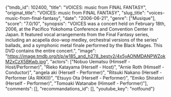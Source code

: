 {"tmdb_id": 102400, "title": "VOICES: music from FINAL FANTASY", "original_title": "VOICES: music from FINAL FANTASY", "slug_title": "voices-music-from-final-fantasy", "date": "2006-06-21", "genre": ["Musique"], "score": "7.0/10", "synopsis": "VOICES was a concert held on February 18th, 2006, at the Pacifico Yokohoma Conference and Convention Center in Japan. It featured vocal arrangements from the Final Fantasy series, including an acapella doo-wop medley, orchestral versions of the series' ballads, and a symphonic metal finale performed by the Black Mages. This DVD contains the entire concert.", "image": "https://image.tmdb.org/t/p/w185_and_h278_bestv2/4x5yAONMDANPWZokM2xCzX5BKwb.jpg", "actors": ["Nobuo Uematsu (Himself - Host/Performer)", "Rieko Katayama (Herself - Host)", "Arnie Roth (Himself - Conductor)", "angela aki (Herself - Performer)", "Ritsuki Nakano (Herself - Performer (As RIKKI))", "Etsuyo Ota (Herself - Performer)", "Emiko Shiratori (Herself - Performer)", "Tomoaki Watanabe (Himself - Performer)"], "comments": [], "recommandations_id": [], "youtube_key": "notfound"}